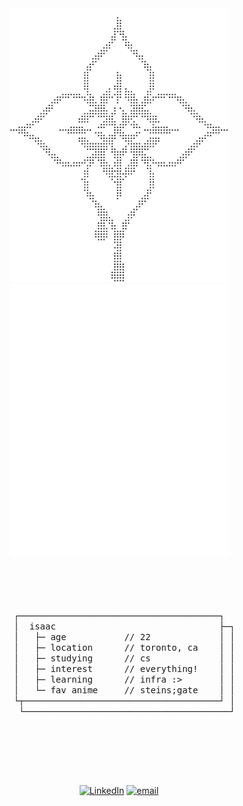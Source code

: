 <div align="center">
  <img src="assets/braille-light.svg#gh-light-mode-only" width="350" alt="braille art" />
  <img src="assets/braille-dark.svg#gh-dark-mode-only" width="350" alt="braille art" />
  
<br></br><br></br>
<samp>
┌──────────────────────────────────────┐<br>
&nbsp;&nbsp;│&nbsp;&nbsp;isaac&nbsp;&nbsp;&nbsp;&nbsp;&nbsp;&nbsp;&nbsp;&nbsp;&nbsp;&nbsp;&nbsp;&nbsp;&nbsp;&nbsp;&nbsp;&nbsp;&nbsp;&nbsp;&nbsp;&nbsp;&nbsp;&nbsp;&nbsp;&nbsp;&nbsp;&nbsp;&nbsp;&nbsp;&nbsp;&nbsp;&nbsp;├─┐<br>
&nbsp;&nbsp;│&nbsp;&nbsp;&nbsp;├─&nbsp;age&nbsp;&nbsp;&nbsp;&nbsp;&nbsp;&nbsp;&nbsp;&nbsp;&nbsp;&nbsp;&nbsp;//&nbsp;22&nbsp;&nbsp;&nbsp;&nbsp;&nbsp;&nbsp;&nbsp;&nbsp;&nbsp;&nbsp;&nbsp;&nbsp;&nbsp;│&nbsp;│<br>
&nbsp;&nbsp;│&nbsp;&nbsp;&nbsp;├─&nbsp;location&nbsp;&nbsp;&nbsp;&nbsp;&nbsp;&nbsp;//&nbsp;toronto,&nbsp;ca&nbsp;&nbsp;&nbsp;&nbsp;│&nbsp;│<br>
&nbsp;&nbsp;│&nbsp;&nbsp;&nbsp;├─&nbsp;studying&nbsp;&nbsp;&nbsp;&nbsp;&nbsp;&nbsp;//&nbsp;cs&nbsp;&nbsp;&nbsp;&nbsp;&nbsp;&nbsp;&nbsp;&nbsp;&nbsp;&nbsp;&nbsp;&nbsp;&nbsp;│&nbsp;│<br>
&nbsp;&nbsp;│&nbsp;&nbsp;&nbsp;├─&nbsp;interest&nbsp;&nbsp;&nbsp;&nbsp;&nbsp;&nbsp;//&nbsp;everything!&nbsp;&nbsp;&nbsp;&nbsp;│&nbsp;│<br>
&nbsp;&nbsp;│&nbsp;&nbsp;&nbsp;├─&nbsp;learning&nbsp;&nbsp;&nbsp;&nbsp;&nbsp;&nbsp;//&nbsp;infra&nbsp;:>&nbsp;&nbsp;&nbsp;&nbsp;&nbsp;&nbsp;&nbsp;│&nbsp;│<br>
&nbsp;&nbsp;│&nbsp;&nbsp;&nbsp;└─&nbsp;fav&nbsp;anime&nbsp;&nbsp;&nbsp;&nbsp;&nbsp;//&nbsp;steins;gate&nbsp;&nbsp;&nbsp;&nbsp;│&nbsp;│<br>
&nbsp;&nbsp;└┬─────────────────────────────────────┘&nbsp;│<br>
&nbsp;&nbsp;&nbsp;└───────────────────────────────────────┘
</samp>

<br></br>

<div align="center">
  <picture>
    <!-- Dark mode -->
    <source media="(prefers-color-scheme: dark)"
            src="https://streak-stats.demolab.com?user=akuwuh&theme=transparent&hide_border=false&date_format=n%2Fj%5B%2FY%5D&currStreakLabel=FFFFFF&fire=FFFFFF&ring=FFFFFF&currStreakNum=FFFFFF&sideNums=FFFFFF&sideLabels=FFFFFF&dates=EBEBEB8F">
    <!-- Light mode -->
    <source media="(prefers-color-scheme: light)"
            src="https://streak-stats.demolab.com?user=akuwuh&theme=transparent&hide_border=false&date_format=n%2Fj%5B%2FY%5D&currStreakLabel=111111&currStreakNum=111111&ring=111111&sideNums=111111&sideLabels=111111&dates=555555">
    <!-- <img width="45%" alt="GitHub Streak"
         src="https://streak-stats.demolab.com?user=akuwuh&theme=transparent&hide_border=false&date_format=n%2Fj%5B%2FY%5D&currStreakLabel=111111&currStreakNum=111111&ring=111111&sideNums=111111&sideLabels=111111&dates=555555"> -->
  </picture>
</div>
<!-- 
<img align="center" width="45%" src="https://streak-stats.demolab.com?user=akuwuh&theme=transparent&hide_border=false&date_format=n%2Fj%5B%2FY%5D&currStreakLabel=FFFFFF&fire=FFFFFF&ring=FFFFFF&currStreakNum=FFFFFF&sideNums=FFFFFF&sideLabels=FFFFFF&dates=EBEBEB8F#gh-dark-mode-only"/>

<!-- <img align="center" width="45%" src="https://streak-stats.demolab.com?user=akuwuh&theme=transparent&hide_border=false&date_format=n%2Fj%5B%2FY%5D&currStreakLabel=111111&currStreakNum=111111&ring=111111&sideNums=111111&sideLabels=111111&dates=555555#gh-light-mode-only"/> -->

<br clear="both"><br/>

[![LinkedIn](https://img.shields.io/badge/LinkedIn-%230077B5.svg?logo=linkedin&logoColor=white)](https://linkedin.com/in/isaacnng) 
[![email](https://img.shields.io/badge/Email-D14836?logo=gmail&logoColor=white)](mailto:isaacnguyen0201@gmail.com)
</div>




  
<!--
<details>
  <summary>📕 Blog Posts</summary>
  <br />
</details>
</div>
-->




